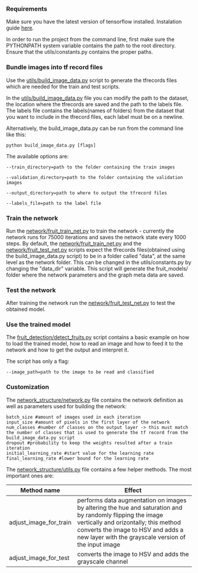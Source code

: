 ### Requirements ###

  Make sure you have the latest version of tensorflow installed. Instalation guide [here](https://www.tensorflow.org/install/).

  In order to run the project from the command line, first make sure the PYTHONPATH  system  variable  contains  the  path  to  the  root directory. Ensure that the utils/constants.py contains the proper paths.
  
### Bundle images into tf record files ###

Use the [utils/build_image_data.py](utils/build_image_data.py) script to generate the tfrecords files which are needed for the train and test scripts. 

In the [utils/build_image_data.py](utils/build_image_data.py) file you can modify the path to the dataset, the location where the tfrecords are saved and the path to the labels file. The labels file contains the labels(names of folders) from the dataset that you want to include in the tfrecord files, each label must be on a newline.

Alternatively, the build_image_data.py can be run from the command line like this:

    python build_image_data.py [flags]

The available options are:

    --train_directory=path to the folder containing the train images 

    --validation_directory=path to the folder containing the validation images 

    --output_directory=path to where to output the tfrecord files 

    --labels_file=path to the label file

### Train the network ###

Run the [network/fruit_train_net.py](network/fruit_train_net.py) to train the network - currently the network runs for 75000 iterations and saves the 
network state every 1000 steps. 
By default, the [network/fruit_train_net.py](network/fruit_train_net.py) and the [network/fruit_test_net.py](network/fruit_test_net.py) scripts expect the tfrecords files(obtained using the build_image_data.py script) to be in a folder called "data", at the same level as the network folder. This can be changed in the utils/constants.py by changing the "data_dir" variable.
This script will generate the fruit_models/ folder where the network parameters and the graph meta data 
are saved.

### Test the network ###

After training the network run the [network/fruit_test_net.py](network/fruit_test_net.py) to test the obtained model.

### Use the trained model ###

The [fruit_detection/detect_fruits.py](fruit_detection/detect_fruits.py) script contains a basic example on how to load the trained model, how to read an image and how to feed it to the network and how to get the output and interpret it.

The script has only a flag:

    --image_path=path to the image to be read and classified

### Customization ###

The [network_structure/network.py](network_structure/network.py) file contains the network definition as well as parameters used for building the network: 

    batch_size #amount of images used in each iteration
    input_size #amount of pixels in the first layer of the network
    num_classes #number of classes on the output layer -> this must match the number of classes that is used to generate the tf record from the build_image_data.py script
    dropout #probability to keep the weights resulted after a train iteration
    initial_learning_rate #start value for the learning rate
    final_learning_rate #lower bound for the learning rate

The [network_structure/utils.py](network_structure/utils.py) file contains a few helper methods. The most important ones are:

| Method name            | Effect |
|------------------------|--------|
| adjust_image_for_train | performs data augmentation on images by altering the hue and saturation and by randomly flipping the image vertically and orizontally; this method converts the image to HSV and adds a new layer with the grayscale version of the input image |
| adjust_image_for_test  | converts the image to HSV and adds the grayscale channel |
